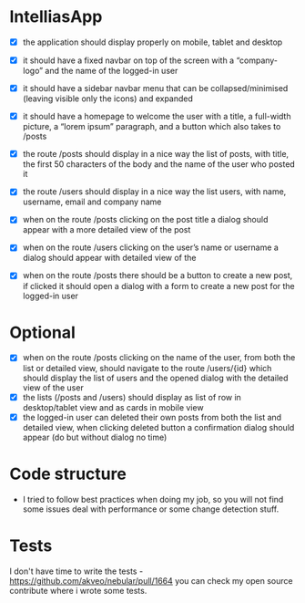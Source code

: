 # IntelliasApp

- [x] the application should display properly on mobile, tablet and desktop
- [x] it should have a fixed navbar on top of the screen with a “company-logo” and the
        name of the logged-in user
- [x] it should have a sidebar navbar menu that can be collapsed/minimised (leaving
        visible only the icons) and expanded

- [x] it should have a homepage to welcome the user with a title, a full-width picture, a
        “lorem ipsum” paragraph, and a button which also takes to /posts
- [x] the route /posts should display in a nice way the list of posts, with title, the first 50
         characters of the body and the name of the user who posted it       
- [x] the route /users should display in a nice way the list users, with name, username,
        email and company name
- [x] when on the route /posts clicking on the post title a dialog should appear with a more
        detailed view of the post
- [x] when on the route /users clicking on the user’s name or username a dialog should
        appear with detailed view of the 
- [x] when on the route /posts there should be a button to create a new post, if clicked it
        should open a dialog with a form to create a new post for the logged-in user       

# Optional
- [x] when on the route /posts clicking on the name of the user, from both the
        list or detailed view, should navigate to the route /users/{id} which should display the
        list of users and the opened dialog with the detailed view of the user
- [x] the lists (/posts and /users) should display as list of row in desktop/tablet
        view and as cards in mobile view
- [x] the logged-in user can deleted their own posts from both the list and
        detailed view, when clicking deleted button a confirmation dialog should appear (do but without dialog no time)
        
# Code structure
- I tried to follow best practices when doing my job, so you will not find some issues deal with performance or some
change detection stuff.        

# Tests 
I don't have time to write the tests - https://github.com/akveo/nebular/pull/1664 you can check my open source contribute where i wrote some tests.
